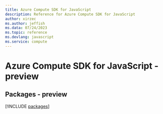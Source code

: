 ```yaml
---
title: Azure Compute SDK for JavaScript
description: Reference for Azure Compute SDK for JavaScript
author: xirzec
ms.author: jeffish
ms.data: 07/24/2023
ms.topic: reference
ms.devlang: javascript
ms.service: compute
---
```

# Azure Compute SDK for JavaScript - preview
## Packages - preview
[!INCLUDE [packages](compute-index.md)]
